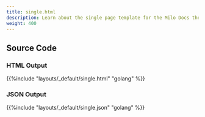 ```yaml
---
title: single.html
description: Learn about the single page template for the Milo Docs theme.
weight: 400
---
```


## Source Code 

### HTML Output 

{{%include "layouts/_default/single.html" "golang" %}}

### JSON Output 

{{%include "layouts/_default/single.json" "golang" %}}